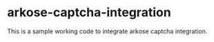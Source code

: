 # arkose-captcha-integration

This is a sample working code to integrate arkose captcha integration.
